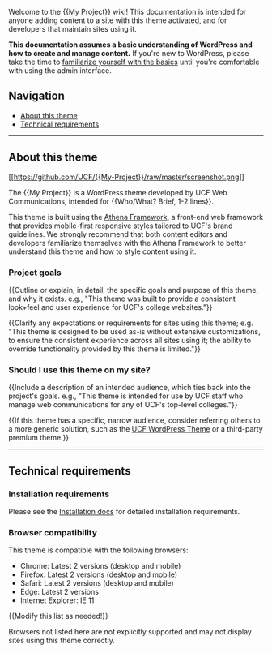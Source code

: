 Welcome to the {{My Project}} wiki! This documentation is intended for anyone adding content to a site with this theme activated, and for developers that maintain sites using it.

**This documentation assumes a basic understanding of WordPress and how to create and manage content.**  If you're new to WordPress, please take the time to [familiarize yourself with the basics](https://codex.wordpress.org/WordPress_Lessons) until you're comfortable with using the admin interface.

## Navigation
- [About this theme](#about-this-theme)
- [Technical requirements](#technical-requirements)

-----

## About this theme

[[https://github.com/UCF/{{My-Project}}/raw/master/screenshot.png]]

The {{My Project}} is a WordPress theme developed by UCF Web Communications, intended for {{Who/What? Brief, 1-2 lines}}.

This theme is built using the [Athena Framework](https://ucf.github.io/Athena-Framework/), a front-end web framework that provides mobile-first responsive styles tailored to UCF's brand guidelines.  We strongly recommend that both content editors and developers familiarize themselves with the Athena Framework to better understand this theme and how to style content using it.

### Project goals
{{Outline or explain, in detail, the specific goals and purpose of this theme, and why it exists.  e.g., "This theme was built to provide a consistent look+feel and user experience for UCF's college websites."}}

{{Clarify any expectations or requirements for sites using this theme; e.g. "This theme is designed to be used as-is without extensive customizations, to ensure the consistent experience across all sites using it; the ability to override functionality provided by this theme is limited."}}

### Should I use this theme on my site?
{{Include a description of an intended audience, which ties back into the project's goals.  e.g., "This theme is intended for use by UCF staff who manage web communications for any of UCF's top-level colleges."}}

{{If this theme has a specific, narrow audience, consider referring others to a more generic solution, such as the [UCF WordPress Theme](https://github.com/UCF/UCF-WordPress-Theme/) or a third-party premium theme.}}

-----

## Technical requirements

### Installation requirements
Please see the [Installation docs](Installation.md#installation-requirements) for detailed installation requirements.

### Browser compatibility
This theme is compatible with the following browsers:
* Chrome: Latest 2 versions (desktop and mobile)
* Firefox: Latest 2 versions (desktop and mobile)
* Safari: Latest 2 versions (desktop and mobile)
* Edge: Latest 2 versions
* Internet Explorer: IE 11

{{Modify this list as needed!}}

Browsers not listed here are not explicitly supported and may not display sites using this theme correctly.
